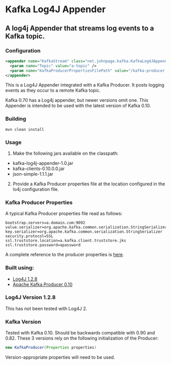 # Kafka Log4J Appender

## A log4j Appender that streams log events to a Kafka topic. 

### Configuration

```xml
<appender name="KafkaStream" class="net.johnpage.kafka.KafkaLog4JAppender">
  <param name="Topic" value="a-topic" />
  <param name="KafkaProducerPropertiesFilePath" value="/kafka-producer.properties" />
</appender>
```
This is a Log4J Appender integrated with a Kafka Producer. It posts logging events as they occur to a remote Kafka topic. 

Kafka 0.70 has a Log4j appender, but newer versions omit one. This Appender is intended to be used with the latest version of Kafka 0.10.

### Building
```
mvn clean install
```

### Usage

1. Make the following jars available on the classpath:
 * kafka-log4j-appender-1.0.jar
 * kafka-clients-0.10.0.0.jar
 * json-simple-1.1.1.jar
2. Provide a Kafka Producer properties file at the location configured in the lo4j configuration file.

### Kafka Producer Properties

A typical Kafka Producer properties file read as follows:
```properties
bootstrap.servers=a.domain.com:9092
value.serializer=org.apache.kafka.common.serialization.StringSerializer
key.serializer=org.apache.kafka.common.serialization.StringSerializer
security.protocol=SSL
ssl.truststore.location=a.kafka.client.truststore.jks
ssl.truststore.password=apassword
```
A complete reference to the producer properties is [here](https://kafka.apache.org/documentation.html#producerconfigs).

### Built using:
* [Log4J 1.2.8](https://commons.apache.org/proper/commons-io/)
* [Apache Kafka Producer 0.10](https://kafka.apache.org/)

### Log4J Version 1.2.8
This has not been tested with Log4J 2. 

### Kafka Version
Tested with Kafka 0.10. Should be backwards compatible with 0.90 and 0.82. These 3 versions rely on the following initialization of the Producer:
```java
new KafkaProducer(Properties properties) 
```
Version-appropriate properties will need to be used.
